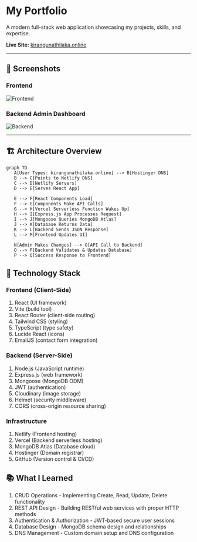 # My Portfolio

A modern full-stack web application showcasing my projects, skills, and expertise.

**Live Site:** [kirangunathilaka.online](https://kirangunathilaka.online/)

---

## 📸 Screenshots

### Frontend
![Frontend](https://res.cloudinary.com/dxavadkl2/image/upload/v1753175662/front_biu38n.png)

### Backend Admin Dashboard
![Backend](https://res.cloudinary.com/dxavadkl2/image/upload/v1753175661/back_ri41we.png)

---

## 🏗️ Architecture Overview

```mermaid
graph TD
   A[User Types: kirangunathilaka.online] --> B[Hostinger DNS]
   B --> C[Points to Netlify DNS]
   C --> D[Netlify Servers]
   D --> E[Serves React App]
   
   E --> F[React Components Load]
   F --> G[Components Make API Calls]
   G --> H[Vercel Serverless Function Wakes Up]
   H --> I[Express.js App Processes Request]
   I --> J[Mongoose Queries MongoDB Atlas]
   J --> K[Database Returns Data]
   K --> L[Backend Sends JSON Response]
   L --> M[Frontend Updates UI]
   
   N[Admin Makes Changes] --> O[API Call to Backend]
   O --> P[Backend Validates & Updates Database]
   P --> Q[Success Response to Frontend]
```

## 🚀 Technology Stack

### Frontend (Client-Side)

1. React (UI framework)
2. Vite (build tool)
3. React Router (client-side routing)
4. Tailwind CSS (styling)
5. TypeScript (type safety)
6. Lucide React (icons)
7. EmailJS (contact form integration)

### Backend (Server-Side)

1. Node.js (JavaScript runtime)
2. Express.js (web framework)
3. Mongoose (MongoDB ODM)
4. JWT (authentication)
5. Cloudinary (image storage)
6. Helmet (security middleware)
7. CORS (cross-origin resource sharing)

### Infrastructure

1. Netlify (Frontend hosting)
2. Vercel (Backend serverless hosting)
3. MongoDB Atlas (Database cloud)
4. Hostinger (Domain registrar)
5. GitHub (Version control & CI/CD)

## 📚 What I Learned


1. CRUD Operations - Implementing Create, Read, Update, Delete functionality
2. REST API Design - Building RESTful web services with proper HTTP methods
3. Authentication & Authorization - JWT-based secure user sessions
4. Database Design - MongoDB schema design and relationships
5. DNS Management - Custom domain setup and DNS configuration
